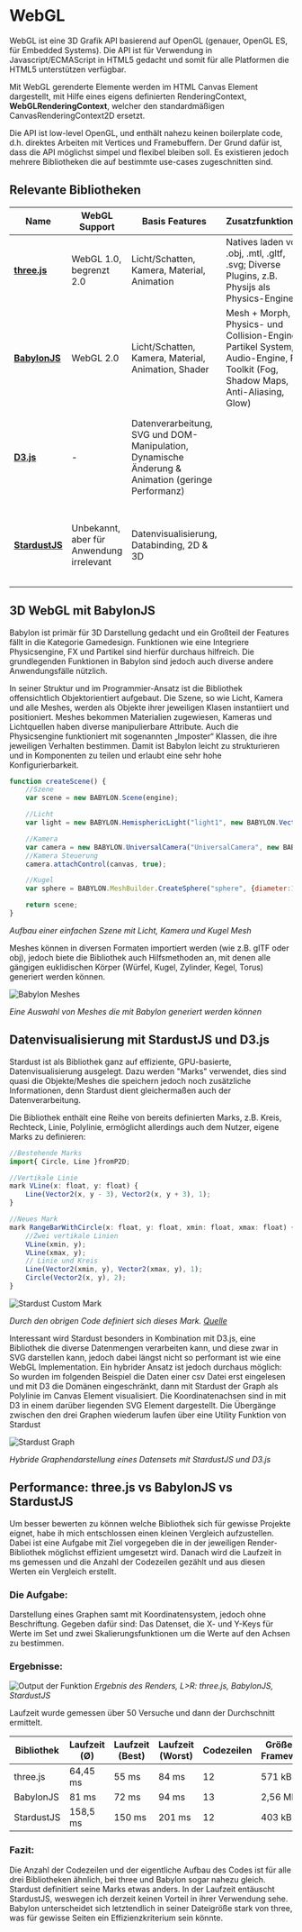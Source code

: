 # WebGL

WebGL ist eine 3D Grafik API basierend auf OpenGL (genauer, OpenGL ES, für Embedded Systems). Die API ist für Verwendung in Javascript/ECMAScript in HTML5 gedacht und somit für alle Platformen die HTML5 unterstützen verfügbar.

Mit WebGL gerenderte Elemente werden im HTML Canvas Element dargestellt, mit Hilfe eines eigens definierten RenderingContext, **WebGLRenderingContext**, welcher den standardmäßigen CanvasRenderingContext2D ersetzt.

Die API ist low-level OpenGL, und enthält nahezu keinen boilerplate code, d.h. direktes Arbeiten mit Vertices und Framebuffern. Der Grund dafür ist, dass die API möglichst simpel und flexibel bleiben soll. Es existieren jedoch mehrere Bibliotheken die auf bestimmte use-cases zugeschnitten sind.

## Relevante Bibliotheken

|Name|WebGL Support| Basis Features | Zusatzfunktionen | Fazit |
|----|-------------|----------------|------------------|-------|
| [**three.js**](https://d3js.org/) | WebGL 1.0, begrenzt 2.0 | Licht/Schatten, Kamera, Material, Animation | Natives laden von .obj, .mtl, .gltf, .svg; Diverse Plugins, z.B. Physijs als Physics-Engine | Grundsätzliche Funktionen, aber trotzdem noch sehr nah an OpenGL, wenig modern|
| [**BabylonJS**](https://www.babylonjs.com/) | WebGL 2.0 | Licht/Schatten, Kamera, Material, Animation, Shader | Mesh + Morph, Physics- und Collision-Engine, Partikel System, Audio-Engine, FX Toolkit (Fog, Shadow Maps, Anti-Aliasing, Glow) | Deutlich mehr Funktionen (dadurch aber auch mehr bloat), größere Community, volles Toolkit für Spiel-Design|
| [**D3.js**](https://d3js.org/) | - | Datenverarbeitung, SVG und DOM-Manipulation, Dynamische Änderung & Animation (geringe Performanz) | | Sinnvoll als teil eines Hybriden ansatzes, z.B. zum Zeichnen von statischen Elementen (Koordinaten System)|
| [**StardustJS**](https://stardustjs.github.io/) | Unbekannt, aber für Anwendung irrelevant | Datenvisualisierung, Databinding, 2D & 3D | | Einzig für (animierte) Datenvisualisierung, gut für große Datenmengen, mehr Potential als SVG Darstellung |


## 3D WebGL mit BabylonJS

Babylon ist primär für 3D Darstellung gedacht und ein Großteil der Features fällt in die Kategorie Gamedesign. Funktionen wie eine Integriere Physicsengine, FX und Partikel sind hierfür durchaus hilfreich. Die grundlegenden Funktionen in Babylon sind jedoch auch diverse andere Anwendungsfälle nützlich.

In seiner Struktur und im Programmier-Ansatz ist die Bibliothek offensichtlich Objektorientiert aufgebaut. Die Szene, so wie Licht, Kamera und alle Meshes, werden als Objekte ihrer jeweiligen Klasen instantiiert und positioniert. Meshes bekommen Materialien zugewiesen, Kameras und Lichtquellen haben diverse manipulierbare Attribute. Auch die Physicsengine funktioniert mit sogenannten „Imposter“ Klassen, die ihre jeweiligen Verhalten bestimmen. Damit ist Babylon leicht zu strukturieren und in Komponenten zu teilen und erlaubt eine sehr hohe Konfigurierbarkeit.

```javascript
function createScene() {	
	//Szene
	var scene = new BABYLON.Scene(engine);

	//Licht
	var light = new BABYLON.HemisphericLight("light1", new BABYLON.Vector3(1, 1, 0), scene);

	//Kamera
	var camera = new BABYLON.UniversalCamera("UniversalCamera", new BABYLON.Vector3(0, 0, -10), scene);
	//Kamera Steuerung
	camera.attachControl(canvas, true);

	//Kugel
	var sphere = BABYLON.MeshBuilder.CreateSphere("sphere", {diameter:1}, scene);

	return scene;
}
```
*Aufbau einer einfachen Szene mit Licht, Kamera und Kugel Mesh*

Meshes können in diversen Formaten importiert werden (wie z.B. glTF oder obj), jedoch biete die Bibliothek auch Hilfsmethoden an, mit denen alle gängigen euklidischen Körper (Würfel, Kugel, Zylinder, Kegel, Torus) generiert werden können. 

![Babylon Meshes](img/babylon_meshes.png)

*Eine Auswahl von Meshes die mit Babylon generiert werden können*

## Datenvisualisierung mit StardustJS und D3.js

Stardust ist als Bibliothek ganz auf effiziente, GPU-basierte, Datenvisualisierung ausgelegt. Dazu werden "Marks" verwendet, dies sind quasi die Objekte/Meshes die speichern jedoch noch zusätzliche Informationen, denn Stardust dient gleichermaßen auch der Datenverarbeitung.

Die Bibliothek enthält eine Reihe von bereits definierten Marks, z.B. Kreis, Rechteck, Linie, Polylinie, ermöglicht allerdings auch dem Nutzer, eigene Marks zu definieren:
```ts
//Bestehende Marks
import{ Circle, Line }fromP2D;

//Vertikale Linie
mark VLine(x: float, y: float) {
	Line(Vector2(x, y - 3), Vector2(x, y + 3), 1);
}

//Neues Mark
mark RangeBarWithCircle(x: float, y: float, xmin: float, xmax: float) {
	//Zwei vertikale Linien
	VLine(xmin, y);
	VLine(xmax, y);
	// Linie und Kreis
	Line(Vector2(xmin, y), Vector2(xmax, y), 1);
	Circle(Vector2(x, y), 2);
}
```
![Stardust Custom Mark](img/stardust_custommark.png)

*Durch den obrigen Code definiert sich dieses Mark. [Quelle](https://donghaoren.org/publications/eurovis17-stardust.pdf)*

Interessant wird Stardust besonders in Kombination mit D3.js, eine Bibliothek die diverse Datenmengen verarbeiten kann, und diese zwar in SVG darstellen kann, jedoch dabei längst nicht so performant ist wie eine WebGL Implementation. Ein hybrider Ansatz ist jedoch durchaus möglich: So wurden im folgenden Beispiel die Daten einer csv Datei erst eingelesen und mit D3 die Domänen eingeschränkt, dann mit Stardust der Graph als Polylinie im Canvas Element visualisiert. Die Koordinatenachsen sind in mit D3 in einem darüber liegenden SVG Element dargestellt. Die Übergänge zwischen den drei Graphen wiederum laufen über eine Utility Funktion von Stardust

![Stardust Graph](img/stardust_animatedgraph.gif)

*Hybride Graphendarstellung eines Datensets mit StardustJS und D3.js*

## Performance: three.js vs BabylonJS vs StardustJS
Um besser bewerten zu können welche Bibliothek sich für gewisse Projekte eignet, habe ih mich entschlossen einen kleinen Vergleich aufzustellen.
Dabei ist eine Aufgabe mit Ziel vorgegeben die in der jeweiligen Render-Bibliothek möglichst effizient umgesetzt wird. Danach wird die Laufzeit in ms gemessen und die Anzahl der Codezeilen gezählt und aus diesen Werten ein Vergleich erstellt.

### Die Aufgabe:
Darstellung eines Graphen samt mit Koordinatensystem, jedoch ohne Beschriftung. Gegeben dafür sind: Das Datenset, die X- und Y-Keys für Werte im Set und zwei Skalierungsfunktionen um die Werte auf den Achsen zu bestimmen.

### Ergebnisse:
![Output der Funktion](img/performance_1.png)
*Ergebnis des Renders, L>R: three.js, BabylonJS, StardustJS*

Laufzeit wurde gemessen über 50 Versuche und dann der Durchschnitt ermittelt.

| Bibliothek | Laufzeit (Ø) | Laufzeit (Best) | Laufzeit (Worst) | Codezeilen | Größe des Frameworks |
|---------|-------|-------|-------|-------|-------|
| three.js | 64,45 ms | 55 ms | 84 ms | 12 | 571 kB |
| BabylonJS | 81 ms | 72 ms | 94 ms | 13 | 2,56 MB |
| StardustJS | 158,5 ms | 150 ms | 201 ms | 12 | 403 kB |

### Fazit: 

Die Anzahl der Codezeilen und der eigentliche Aufbau des Codes ist für alle drei Bibliotheken ähnlich, bei three und Babylon sogar nahezu gleich. Stardust definitiert seine Marks etwas anders.
In der Laufzeit entäuscht StardustJS, weswegen ich derzeit keinen Vorteil in ihrer Verwendung sehe. Babylon unterscheidet sich letztendlich in seiner Dateigröße stark von three, was für gewisse Seiten ein Effizienzkriterium sein könnte.
